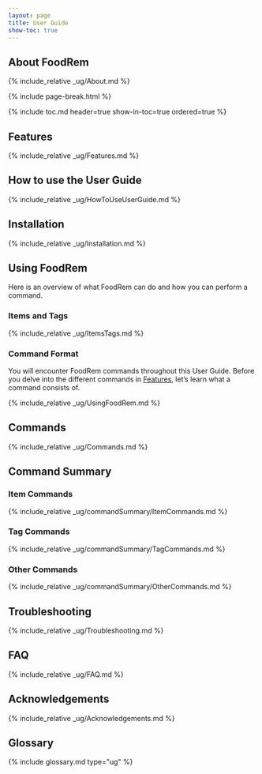 ```yaml
---
layout: page
title: User Guide
show-toc: true
---
```

## About FoodRem

{% include_relative _ug/About.md %}

{% include page-break.html %} <!-- Force a page break -->

{% include toc.md header=true show-in-toc=true ordered=true %}

## Features

{% include_relative _ug/Features.md %}

## How to use the User Guide

{% include_relative _ug/HowToUseUserGuide.md %}

## Installation
{% include_relative _ug/Installation.md %}

## Using FoodRem

Here is an overview of what FoodRem can do and how you can perform a command.

### Items and Tags

{% include_relative _ug/ItemsTags.md %}

### Command Format

You will encounter FoodRem commands throughout this User Guide. Before you delve into the different commands in [Features](#features), let’s learn what a command consists of.

{% include_relative _ug/UsingFoodRem.md %}

## Commands

{% include_relative _ug/Commands.md %}

## Command Summary

### Item Commands

{% include_relative _ug/commandSummary/ItemCommands.md %}

### Tag Commands

{% include_relative _ug/commandSummary/TagCommands.md %}

### Other Commands

{% include_relative _ug/commandSummary/OtherCommands.md %}

## Troubleshooting

<!-- Added one issue that is referred to by Quick Start -->
{% include_relative _ug/Troubleshooting.md %}

## FAQ

{% include_relative _ug/FAQ.md %}

## Acknowledgements

{% include_relative _ug/Acknowledgements.md %}

## Glossary

{% include glossary.md type="ug" %}

